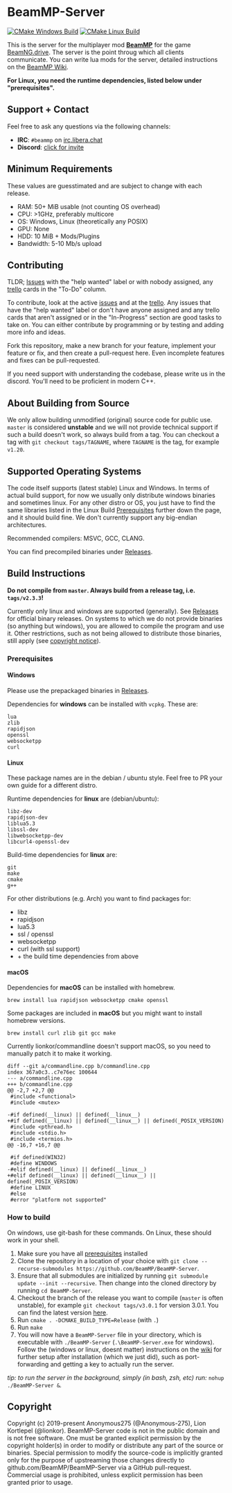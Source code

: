 # BeamMP-Server

[![CMake Windows Build](https://github.com/BeamMP/BeamMP-Server/workflows/CMake%20Windows%20Build/badge.svg?branch=master)](https://github.com/BeamMP/BeamMP-Server/actions?query=workflow%3A%22CMake+Windows+Build%22)
[![CMake Linux Build](https://github.com/BeamMP/BeamMP-Server/workflows/CMake%20Linux%20Build/badge.svg?branch=master)](https://github.com/BeamMP/BeamMP-Server/actions?query=workflow%3A%22CMake+Linux+Build%22)

This is the server for the multiplayer mod **[BeamMP](https://beammp.com/)** for the game [BeamNG.drive](https://www.beamng.com/).
The server is the point throug which all clients communicate. You can write lua mods for the server, detailed instructions on the [BeamMP Wiki](https://wiki.beammp.com).

**For Linux, you __need__ the runtime dependencies, listed below under "prerequisites".**

## Support + Contact

Feel free to ask any questions via the following channels:

- **IRC**: `#beammp` on [irc.libera.chat](https://web.libera.chat/)
- **Discord**: [click for invite](https://discord.gg/beammp)

## Minimum Requirements

These values are guesstimated and are subject to change with each release.

* RAM: 50+ MiB usable (not counting OS overhead)
* CPU: >1GHz, preferably multicore
* OS: Windows, Linux (theoretically any POSIX)
* GPU: None
* HDD: 10 MiB + Mods/Plugins
* Bandwidth: 5-10 Mb/s upload

## Contributing

TLDR; [Issues](https://github.com/BeamMP/BeamMP-Server/issues) with the "help wanted" label or with nobody assigned, any [trello](https://trello.com/b/Kw75j3zZ/beamngdrive-multiplayer) cards in the "To-Do" column.

To contribute, look at the active [issues](https://github.com/BeamMP/BeamMP-Server/issues) and at the [trello](https://trello.com/b/Kw75j3zZ/beamngdrive-multiplayer). Any issues that have the "help wanted" label or don't have anyone assigned and any trello cards that aren't assigned or in the "In-Progress" section are good tasks to take on. You can either contribute by programming or by testing and adding more info and ideas.

Fork this repository, make a new branch for your feature, implement your feature or fix, and then create a pull-request here. Even incomplete features and fixes can be pull-requested.

If you need support with understanding the codebase, please write us in the discord. You'll need to be proficient in modern C++.

## About Building from Source

We only allow building unmodified (original) source code for public use. `master` is considered **unstable** and we will not provide technical support if such a build doesn't work, so always build from a tag. You can checkout a tag with `git checkout tags/TAGNAME`, where `TAGNAME` is the tag, for example `v1.20`. 

## Supported Operating Systems

The code itself supports (latest stable) Linux and Windows. In terms of actual build support, for now we usually only distribute windows binaries and sometimes linux. For any other distro or OS, you just have to find the same libraries listed in the Linux Build [Prerequisites](#prerequisites) further down the page, and it should build fine. We don't currently support any big-endian architectures.

Recommended compilers: MSVC, GCC, CLANG. 

You can find precompiled binaries under [Releases](https://github.com/BeamMP/BeamMP-Server/releases/).

## Build Instructions

**__Do not compile from `master`. Always build from a release tag, i.e. `tags/v2.3.3`!__**

Currently only linux and windows are supported (generally). See [Releases](https://github.com/BeamMP/BeamMP-Server/releases/) for official binary releases. On systems to which we do not provide binaries (so anything but windows), you are allowed to compile the program and use it. Other restrictions, such as not being allowed to distribute those binaries, still apply (see [copyright notice](#copyright)).

### Prerequisites

#### Windows

Please use the prepackaged binaries in [Releases](https://github.com/BeamMP/BeamMP-Server/releases/).

Dependencies for **windows** can be installed with `vcpkg`.
These are:
```
lua
zlib
rapidjson
openssl
websocketpp
curl
```

#### Linux

These package names are in the debian / ubuntu style. Feel free to PR your own guide for a different distro.

Runtime dependencies for **linux** are (debian/ubuntu):
```
libz-dev
rapidjson-dev
liblua5.3
libssl-dev
libwebsocketpp-dev
libcurl4-openssl-dev
```

Build-time dependencies for **linux** are:
```
git
make
cmake
g++
```

For other distributions (e.g. Arch) you want to find packages for:
- libz
- rapidjson
- lua5.3
- ssl / openssl
- websocketpp
- curl (with ssl support)
- \+ the build time dependencies from above

#### macOS

Dependencies for **macOS** can be installed with homebrew.
```
brew install lua rapidjson websocketpp cmake openssl
```
Some packages are included in **macOS** but you might want to install homebrew versions.
```
brew install curl zlib git gcc make
```
Currently lionkor/commandline doesn't support macOS, so you need to manually patch it to make it working.
```
diff --git a/commandline.cpp b/commandline.cpp
index 367a0c3..c7e76ec 100644
--- a/commandline.cpp
+++ b/commandline.cpp
@@ -2,7 +2,7 @@
 #include <functional>
 #include <mutex>

-#if defined(__linux) || defined(__linux__)
+#if defined(__linux) || defined(__linux__) || defined(_POSIX_VERSION)
 #include <pthread.h>
 #include <stdio.h>
 #include <termios.h>
@@ -16,7 +16,7 @@

 #if defined(WIN32)
 #define WINDOWS
-#elif defined(__linux) || defined(__linux__)
+#elif defined(__linux) || defined(__linux__) || defined(_POSIX_VERSION)
 #define LINUX
 #else
 #error "platform not supported"
 ```

### How to build

On windows, use git-bash for these commands. On Linux, these should work in your shell.

1. Make sure you have all [prerequisites](#prerequisites) installed
2. Clone the repository in a location of your choice with `git clone --recurse-submodules https://github.com/BeamMP/BeamMP-Server`. 
3. Ensure that all submodules are initialized by running `git submodule update --init --recursive`. Then change into the cloned directory by running `cd BeamMP-Server`.
4. Checkout the branch of the release you want to compile (`master` is often unstable), for example `git checkout tags/v3.0.1` for version 3.0.1. You can find the latest version [here](https://github.com/BeamMP/BeamMP-Server/tags).
5. Run `cmake . -DCMAKE_BUILD_TYPE=Release` (with `.`)
6. Run `make`
7. You will now have a `BeamMP-Server` file in your directory, which is executable with `./BeamMP-Server` (`.\BeamMP-Server.exe` for windows). Follow the (windows or linux, doesnt matter) instructions on the [wiki](https://wiki.beammp.com/en/home/Server_Mod) for further setup after installation (which we just did), such as port-forwarding and getting a key to actually run the server.

*tip: to run the server in the background, simply (in bash, zsh, etc) run:* `nohup ./BeamMP-Server &`*.*

## Copyright

Copyright (c) 2019-present Anonymous275 (@Anonymous-275), Lion Kortlepel (@lionkor).
BeamMP-Server code is not in the public domain and is not free software. One must be granted explicit permission by the copyright holder(s) in order to modify or distribute any part of the source or binaries. Special permission to modify the source-code is implicitly granted only for the purpose of upstreaming those changes directly to github.com/BeamMP/BeamMP-Server via a GitHub pull-request.
Commercial usage is prohibited, unless explicit permission has been granted prior to usage.
